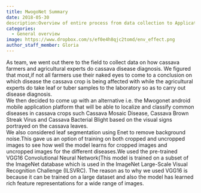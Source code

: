 ```yaml
---
title: MwogoNet Summary
date: 2018-05-30
description:Overview of entire process from data collection to Application development.
categories:
  - General overview
image: https://www.dropbox.com/s/ef0e4h8qjc2tomd/env_effect.png
author_staff_member: Gloria
---
```


As team, we went out there to the field to collect data on how cassava farmers and agricultural experts do cassava disease diagnosis. We figured that most,if not all farmers use their naked eyes to come to a conclusion on which disease the cassava crop is being affected with while the agricultural experts do take leaf or tuber samples  to the laboratory so as to carry out disease diagnosis.</br>
We then decided to come up with an alternative i.e. the Mwogonet android mobile application platform that will be able to localize and classify common diseases in cassava crops such Cassava Mosaic Disease, Cassava Brown Streak Virus and Cassava Bacterial Blight based on the visual signs portrayed on the cassava leaves.</br>
We also considered leaf segmentation using Enet to remove background noise.This gave us an option of training on both cropped and uncropped images to see how well the model learns for cropped images and uncropped images for the different diseases.We used the pre-trained VGG16 Convolutional Neural Network(This model is trained on a subset of the ImageNet database which is used in the ImageNet Large-Scale Visual Recognition Challenge (ILSVRC). The reason as to why we used VGG16 is because it can be trained on a large dataset and also the model has learned rich feature representations for a wide range of images.</br>

